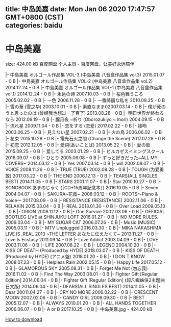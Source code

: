 
title: 中岛美嘉
date: Mon Jan 06 2020 17:47:57 GMT+0800 (CST)    
categories: baidu
---

# 中岛美嘉
size: 424.00 kB
 百度网盘 个人主页 - 百度网盘，让美好永远陪伴
 
|- 中島美嘉 オルゴール作品集 VOL-3 (中岛美嘉 八音盒作品集 vol.3) 2015.01.07 - 0 B
|- 中島美嘉 オルゴール作品集 VOL-2 (中岛美嘉 八音盒作品集 vol.2) 2014.12.24 - 0 B
|- 中島美嘉 オルゴール作品集 VOL-1 (中岛美嘉 八音盒作品集 vol.1) 2014.12.24 - 0 B
|- 永远の诗 2007.10.03 - 0 B
|- 桜色舞うころ 2005.02.02 - 0 B
|- 一色 2006.11.28 - 0 B
|- 一番绮丽な私を 2010.08.25 - 0 B
|- 雪の華 (雪之华) 2003.10.01 - 0 B
|- 素直なまま02007.03.14 - 0 B
|- 僕が死のうと思ったのは (曾经我也想过一了百了) 2013.08.28 - 0 B
|- 明日世界が终わるなら 2012.09.19 - 0 B
|- 朧月夜 ~祈り (Oborozukiyo ~ Inori) 2004.09.15 - 0 B
|- 流れ星 2009.11.04 - 0 B
|- 恋をする (恋爱) 2017.02.22 - 0 B
|- 接吻 2003.06.25 - 0 B
|- 見えない星 2007.02.21 - 0 B
|- 火の鳥 2006.06.02 - 0 B
|- 花束 2015.10.28 - 0 B
|- 電光石火之間 (Change the Scene) 2017.07.28 - 0 B
|- 初恋 2012.12.05 - 0 B
|- 愛詞(あいことば) 2013.05.22 - 0 B
|- 愛の歌 2015.09.25 - 0 B
|- 爱してる 2003.01.29 - 0 B
|- ビルカゼスイミングスクール 2016.09.07 - 0 B
|- ひとり 2005.06.08 - 0 B
|- ずっと好きだった~ALL MY COVERS~ 2014.03.12 - 0 B
|- Yes 2007.03.14 - 0 B
|- will 2002.08.07 - 0 B
|- VOICE 2008.11.26 - 0 B
|- TRUE (TRUE) 2002.08.28 - 0 B
|- TOUGH (为爱勇敢) 2017.03.22 - 0 B
|- THE END 2006.12.13 - 0 B
|- TEARS(ALL SINGLES BEST) 2014.11.05 - 0 B
|- STARS 2001.11.07 - 0 B
|- Star 2010.10.27 - 0 B
|- SONGBOOK あまのじゃく (［CD+15周年記念本］) 2016.10.05 - 0 B
|- Seven 2004.04.07 - 0 B
|- SAKURA~花霞~ 2008.03.12 - 0 B
|- ROOTS～Piano & Voice～ 2017.08.09 - 0 B
|- RESISTANCE (RESISTANCE) 2002.11.06 - 0 B
|- RELAXIN 2015.03.04 - 0 B
|- REAL 2013.01.30 - 0 B
|- Over Load 2009.05.13 - 0 B
|- ORION 2008.11.12 - 0 B
|- One Survive 2002.03.06 - 0 B
|- OFFICIAL BOOTLEG LIVE at SHINJUKU LOFT 2016.01.27 - 0 B
|- NO MORE RULES. 2009.03.04 - 0 B
|- MY SUGAR CAT 2006.07.26 - 0 B
|- Music (MUSIC) 2005.03.11 - 0 B
|- MTV Unplugged 2016.03.30 - 0 B
|- MIKA NAKASHIMA LIVE IS ,REAL 2013 ~THE LETTER あなたに伝えたくて~ 2013.11.27 - 0 B
|- Love Is Ecstasy 2011.09.14 - 0 B
|- Love Addict 2003.04.09 - 0 B
|- LOVE 2003.11.06 - 0 B
|- LIFE 2007.08.22 - 0 B
|- LEGEND 2004.10.20 - 0 B
|- KISS OF DEATH (Produced by HYDE) 2018.03.07 - 0 B
|- KISS OF DEATH (Produced by HYDE) (アニメ盤) 2018.01.20 - 0 B
|- I DON T KNOW 2008.07.23 - 0 B
|- Helpless Rain 2002.05.15 - 0 B
|- Happy Life 2017.05.12 - 0 B
|- GLAMOROUS SKY 2005.08.31 - 0 B
|- Forget Me Not (勿忘我) 2016.11.02 - 0 B
|- Find The Way 2003.08.01 - 0 B
|- Fighter Gift [Regular Edition] 2014.06.04 - 0 B
|- Fighter Gift [Regular Edition] (超凡蜘蛛侠2主题曲 日文版) 2014.06.04 - 0 B
|- DEARS(ALL SINGLES BEST) 2014.11.05 - 0 B
|- Dear 20011.04.27 - 0 B
|- CRY NO MORE 2006.02.22 - 0 B
|- CRESCENT MOON 2002.02.06 - 0 B
|- CANDY GIRL 2009.09.30 - 0 B
|- BEST 2005.12.07 - 0 B
|- ALWAYS 2010.01.20 - 0 B
|- ALL HANDS TOGETHER 2006.06.07 - 0 B
|- A or B 2017.10.25 - 0 B
|- 中岛美嘉.jpg - 424.00 kB

[How to download](https://bpcam.bemobtrk.com/go/2ceec3aa-1ca2-46d6-b9ff-aaa5c184517c?jno=4168)